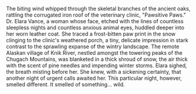 The biting wind whipped through the skeletal branches of the ancient oaks, rattling the corrugated iron roof of the veterinary clinic, "Pawsitive Paws."  Dr. Elara Vance, a woman whose face, etched with the lines of countless sleepless nights and countless anxious animal eyes, huddled deeper into her worn leather coat.  She traced a frost-bitten paw print in the snow clinging to the clinic's weathered porch, a tiny, delicate impression in stark contrast to the sprawling expanse of the wintry landscape.  The remote Alaskan village of Knik River, nestled amongst the towering peaks of the Chugach Mountains, was blanketed in a thick shroud of snow, the air thick with the scent of pine needles and impending winter storms.  Elara sighed, the breath misting before her.  She knew, with a sickening certainty, that another night of urgent calls awaited her.  This particular night, however, smelled different.  It smelled of something... wild.
